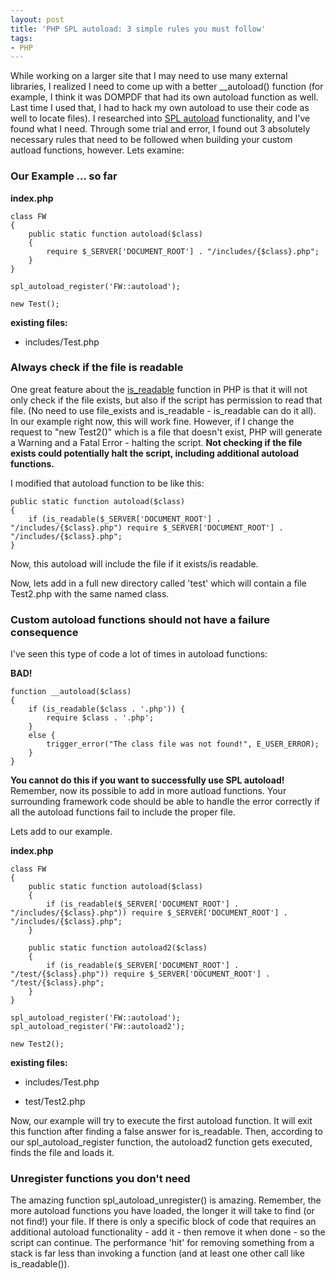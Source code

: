 ```yaml
---
layout: post
title: 'PHP SPL autoload: 3 simple rules you must follow'
tags:
- PHP
---
```


While working on a larger site that I may need to use many external libraries, I realized I need to come up with a better __autoload() function (for example, I think it was DOMPDF that had its own autoload function as well.  Last time I used that, I had to hack my own autoload to use their code as well to locate files).  I researched into [SPL autoload](http://us2.php.net/manual/en/function.spl-autoload-register.php) functionality, and I've found what I need.  Through some trial and error, I found out 3 absolutely necessary rules that need to be followed when building your custom autload functions, however.  Lets examine:


### Our Example ... so far

**index.php**

```php?start_inline=1    
class FW
{
    public static function autoload($class)
    {
        require $_SERVER['DOCUMENT_ROOT'] . "/includes/{$class}.php";
    }
}

spl_autoload_register('FW::autoload');

new Test();
```
    

**existing files:**


  * includes/Test.php



### Always check if the file is readable

One great feature about the [is_readable](http://us3.php.net/is_readable) function in PHP is that it will not only check if the file exists, but also if the script has permission to read that file.  (No need to use file_exists and is_readable - is_readable can do it all).  In our example right now, this will work fine.  However, if I change the request to "new Test2()" which is a file that doesn't exist, PHP will generate a Warning and a Fatal Error - halting the script.  **Not checking if the file exists could potentially halt the script, including additional autoload functions.**

I modified that autoload function to be like this:

```php?start_inline=1    
public static function autoload($class)
{
    if (is_readable($_SERVER['DOCUMENT_ROOT'] . "/includes/{$class}.php") require $_SERVER['DOCUMENT_ROOT'] . "/includes/{$class}.php";
}
```
    
Now, this autoload will include the file if it exists/is readable.

Now, lets add in a full new directory called 'test' which will contain a file Test2.php with the same named class.

### Custom autoload functions should not have a failure consequence

I've seen this type of code a lot of times in autoload functions:

**BAD!**

```php?start_inline=1
function __autoload($class)
{
    if (is_readable($class . '.php')) {
        require $class . '.php';
    }
    else {
        trigger_error("The class file was not found!", E_USER_ERROR);
    }
}
```
    
**You cannot do this if you want to successfully use SPL autoload!**  Remember, now its possible to add in more autload functions.  Your surrounding framework code should be able to handle the error correctly if all the autoload functions fail to include the proper file.

Lets add to our example.

**index.php**

```php?start_inline=1
class FW
{
    public static function autoload($class)
    {
        if (is_readable($_SERVER['DOCUMENT_ROOT'] . "/includes/{$class}.php")) require $_SERVER['DOCUMENT_ROOT'] . "/includes/{$class}.php";
    }

    public static function autoload2($class)
    {
        if (is_readable($_SERVER['DOCUMENT_ROOT'] . "/test/{$class}.php")) require $_SERVER['DOCUMENT_ROOT'] . "/test/{$class}.php";
    }
}

spl_autoload_register('FW::autoload');
spl_autoload_register('FW::autoload2');

new Test2();
```


**existing files:**


  * includes/Test.php


  * test/Test2.php



Now, our example will try to execute the first autoload function.  It will exit this function after finding a false answer for is_readable.  Then, according to our spl_autoload_register function, the autoload2 function gets executed, finds the file and loads it.


### Unregister functions you don't need


The amazing function spl_autoload_unregister() is amazing.  Remember, the more autoload functions you have loaded, the longer it will take to find (or not find!) your file.  If there is only a specific block of code that requires an additional autoload functionality - add it - then remove it when done - so the script can continue.  The performance 'hit' for removing something from a stack is far less than invoking a function (and at least one other call like is_readable()).
